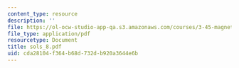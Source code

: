 ```yaml
---
content_type: resource
description: ''
file: https://ol-ocw-studio-app-qa.s3.amazonaws.com/courses/3-45-magnetic-materials-spring-2004/cda28104f364b68d732db920a3644e6b_sols_8.pdf
file_type: application/pdf
resourcetype: Document
title: sols_8.pdf
uid: cda28104-f364-b68d-732d-b920a3644e6b
---
```

